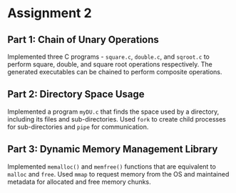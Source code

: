 
# Assignment 2

## Part 1: Chain of Unary Operations

Implemented three C programs - `square.c`, `double.c`, and `sqroot.c` to perform square, double, and square root operations respectively. The generated executables can be chained to perform composite operations.

## Part 2: Directory Space Usage

Implemented a program `myDU.c` that finds the space used by a directory, including its files and sub-directories. Used `fork` to create child processes for sub-directories and `pipe` for communication.

## Part 3: Dynamic Memory Management Library

Implemented `memalloc()` and `memfree()` functions that are equivalent to `malloc` and `free`. Used `mmap` to request memory from the OS and maintained metadata for allocated and free memory chunks.
